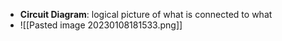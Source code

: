 - **Circuit Diagram**: logical picture of what is connected to what
- ![[Pasted image 20230108181533.png]]
